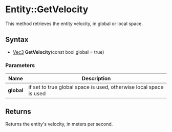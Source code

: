 # Entity::GetVelocity #
This method retrieves the entity velocity, in global or local space.

## Syntax ##
- [Vec3](Vec3.md) **GetVelocity**(const bool global = true)

### Parameters ###
| Name | Description |
| --- | --- |
| **global** | if set to true global space is used, otherwise local space is used |

## Returns ##
Returns the entity's velocity, in meters per second.